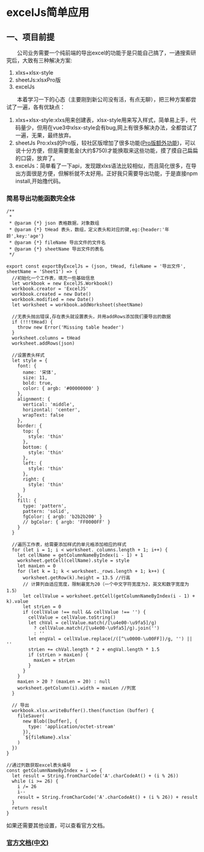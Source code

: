 # excelJs简单应用

## 一、项目前提
&emsp;&emsp;公司业务需要一个纯前端的导出excel的功能于是只能自己搞了，一通搜索研究后，大致有三种解决方案:

1. xlxs+xlsx-style
2. sheetJs:xlsxPro版
3. excelJs

&emsp;&emsp;本着学习一下的心态（主要刚到新公司没有活，有点无聊），把三种方案都尝试了一遍，各有优缺点：

1. xlxs+xlsx-style:xlxs用来创建表，xlsx-style用来写入样式，简单易上手，代码量少，但用在vue3中xlsx-style会有bug,网上有很多解决办法，全都尝试了一遍，无果，最终放弃。
2. sheetJs Pro:xlxs的Pro版，较社区版增加了很多功能([Pro版额外功能](https://sheetjs.com/pro))，可以说十分方便，但是需要氪金(大约$750)才能换取来这些功能，摸了摸自己扁扁的口袋，放弃了。
2. excelJs：简单看了一下api，发现跟xlxs语法比较相似，而且简化很多，在导出方面很是方便，但解析就不太好用。正好我只需要导出功能，于是直接npm install,开始撸代码。


### 简易导出功能函数完全体
```
/**
 *
 * @param {*} json 表格数据，对象数组
 * @param {*} tHead 表头，数组，定义表头和对应的键,eg:{header:'年龄',key:'age'}
 * @param {*} fileName 导出文件的文件名
 * @param {*} sheetName 导出文件的表名
 */

export const exportByExcelJs = (json, tHead, fileName = '导出文件', sheetName = 'Sheet1') => {
  //初始化一个工作表，填充一些基础信息
  let workbook = new ExcelJS.Workbook()
  workbook.creator = 'ExcelJS'
  workbook.created = new Date()
  workbook.modified = new Date()
  let worksheet = workbook.addWorksheet(sheetName)

  //无表头抛出错误,存在表头就设置表头，并用addRows添加我们要导出的数据
  if (!!!tHead) {
    throw new Error('Missing table header')
  }
  worksheet.columns = tHead
  worksheet.addRows(json)

  //设置表头样式
  let style = {
    font: {
      name: '宋体',
      size: 11,
      bold: true,
      color: { argb: '#00000000' }
    },
    alignment: {
      vertical: 'middle',
      horizontal: 'center',
      wrapText: false
    },
    border: {
      top: {
        style: 'thin'
      },
      bottom: {
        style: 'thin'
      },
      left: {
        style: 'thin'
      },
      right: {
        style: 'thin'
      }
    },
    fill: {
      type: 'pattern',
      pattern: 'solid',
      fgColor: { argb: 'b2b2b200' }
      // bgColor: { argb: 'FF0000FF' }
    }
  }

  //遍历工作表，给需要添加样式的单元格添加相应的样式
  for (let i = 1; i < worksheet._columns.length + 1; i++) {
    let cellName = getColumnNameByIndex(i - 1) + 1
    worksheet.getCell(cellName).style = style
    let maxLen = 0
    for (let k = 1; k < worksheet._rows.length + 1; k++) {
      worksheet.getRow(k).height = 13.5 //行高
      // 计算列自适应宽度，限制最宽为20（一个中文字符宽度为2，英文和数字宽度为1.5）
      let cellValue = worksheet.getCell(getColumnNameByIndex(i - 1) + k).value
      let strLen = 0
      if (cellValue !== null && cellValue !== '') {
        cellValue = cellValue.toString()
        let chVal = cellValue.match(/[\u4e00-\u9fa5]/g)
          ? cellValue.match(/[\u4e00-\u9fa5]/g).join('')
          : ''
        let engVal = cellValue.replace(/([^\u0000-\u00FF])/g, '') || ''
        strLen += chVal.length * 2 + engVal.length * 1.5
        if (strLen > maxLen) {
          maxLen = strLen
        }
      }
    }
    maxLen > 20 ? (maxLen = 20) : null
    worksheet.getColumn(i).width = maxLen //列宽
  }

  // 导出
  workbook.xlsx.writeBuffer().then(function (buffer) {
    fileSaver(
      new Blob([buffer], {
        type: 'application/octet-stream'
      }),
      `${fileName}.xlsx`
    )
  })
}

//通过列数获取excel表头编号
const getColumnNameByIndex = i => {
  let result = String.fromCharCode('A'.charCodeAt() + (i % 26))
  while (i >= 26) {
    i /= 26
    i--
    result = String.fromCharCode('A'.charCodeAt() + (i % 26)) + result
  }
  return result
}
```
如果还需要其他设置，可以查看官方文档。
### [官方文档(中文)](https://github.com/exceljs/exceljs/blob/master/README_zh.md)



